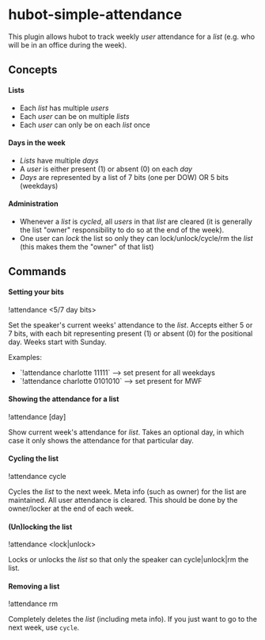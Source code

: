# hubot-simple-attendance

This plugin allows hubot to track weekly *user* attendance for a *list* (e.g. who will be in an office during the week).

## Concepts

#### Lists
- Each *list* has multiple *users*
- Each *user* can be on multiple *lists*
- Each *user* can only be on each *list* once

#### Days in the week
- *Lists* have multiple *days*
- A *user* is either present (1) or absent (0) on each *day*
- *Days* are represented by a list of 7 bits (one per DOW) OR 5 bits (weekdays)

#### Administration
- Whenever a *list* is _cycled_, all *users* in that *list* are cleared (it is generally the list "owner" responsibility to do so at the end of the week).
- One user can _lock_ the list so only they can lock/unlock/cycle/rm the *list* (this makes them the "owner" of that list)

## Commands

#### Setting your bits

!attendance <list> <5/7 day bits>

Set the speaker's current weeks' attendance to the *list*. Accepts either 5 or 7 bits, with each bit representing present (1) or absent (0) for the positional day. Weeks start with Sunday.

Examples:

- \`!attendance charlotte 11111\` --> set present for all weekdays
- \`!attendance charlotte 0101010\` --> set present for MWF

#### Showing the attendance for a list

!attendance <list> [day]

Show current week's attendance for *list*. Takes an optional day, in which case it only shows the attendance for that particular day.

#### Cycling the list

!attendance cycle <list>

Cycles the *list* to the next week. Meta info (such as owner) for the list are maintained. All user attendance is cleared. This should be done by the owner/locker at the end of each week.

#### (Un)locking the list

!attendance <lock|unlock> <list>

Locks or unlocks the *list* so that only the speaker can cycle|unlock|rm the list.

#### Removing a list

!attendance rm <list>

Completely deletes the *list* (including meta info). If you just want to go to the next week, use `cycle`.
